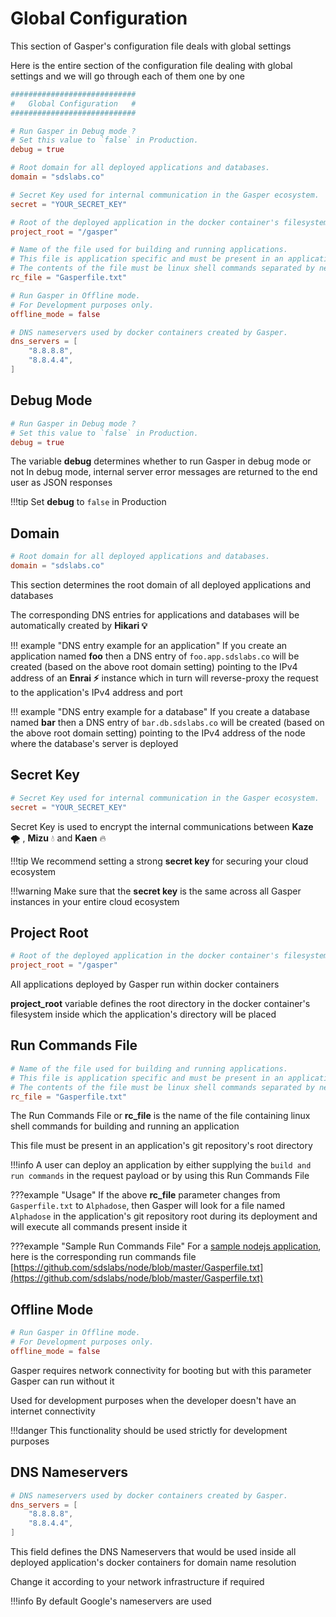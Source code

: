 # Global Configuration

This section of Gasper's configuration file deals with global settings

Here is the entire section of the configuration file dealing with global settings and we will go through each of them one by one

```toml
############################
#   Global Configuration   #
############################

# Run Gasper in Debug mode ?
# Set this value to `false` in Production.
debug = true

# Root domain for all deployed applications and databases.
domain = "sdslabs.co"

# Secret Key used for internal communication in the Gasper ecosystem.
secret = "YOUR_SECRET_KEY"

# Root of the deployed application in the docker container's filesystem.
project_root = "/gasper"

# Name of the file used for building and running applications.
# This file is application specific and must be present in an application's git repository's root.
# The contents of the file must be linux shell commands separated by newlines.
rc_file = "Gasperfile.txt"

# Run Gasper in Offline mode.
# For Development purposes only.
offline_mode = false

# DNS nameservers used by docker containers created by Gasper.
dns_servers = [
    "8.8.8.8",
    "8.8.4.4",
]
```

## Debug Mode

```toml
# Run Gasper in Debug mode ?
# Set this value to `false` in Production.
debug = true
```

The variable **debug** determines whether to run Gasper in debug mode or not 
In debug mode, internal server error messages are returned to the end user as JSON responses

!!!tip
    Set **debug** to `false` in Production 

## Domain

```toml
# Root domain for all deployed applications and databases.
domain = "sdslabs.co"
```

This section determines the root domain of all deployed applications and databases

The corresponding DNS entries for applications and databases will be automatically created by **Hikari 💡**

!!! example "DNS entry example for an application"
    If you create an application named **foo** then a DNS entry of `foo.app.sdslabs.co` will be created (based on the above root domain setting) pointing to the IPv4 address of an **Enrai ⚡** instance which in turn will reverse-proxy the request to the application's IPv4 address and port

!!! example "DNS entry example for a database"
    If you create a database named **bar** then a DNS entry of `bar.db.sdslabs.co` will be created (based on the above root domain setting) pointing to the IPv4 address of the node where the database's server is deployed

## Secret Key

```toml
# Secret Key used for internal communication in the Gasper ecosystem.
secret = "YOUR_SECRET_KEY"
```

Secret Key is used to encrypt the internal communications between **Kaze** 🌪 , **Mizu** 💧 and **Kaen** 🔥

!!!tip
    We recommend setting a strong **secret key** for securing your cloud ecosystem

!!!warning
    Make sure that the **secret key** is the same across all Gasper instances in your entire cloud ecosystem

## Project Root

```toml
# Root of the deployed application in the docker container's filesystem.
project_root = "/gasper"
```

All applications deployed by Gasper run within docker containers

**project_root** variable defines the root directory in the docker container's filesystem inside which the application's directory will be placed

## Run Commands File

```toml
# Name of the file used for building and running applications.
# This file is application specific and must be present in an application's git repository's root.
# The contents of the file must be linux shell commands separated by newlines.
rc_file = "Gasperfile.txt"
```

The Run Commands File or **rc_file** is the name of the file containing linux shell commands for building and running an application

This file must be present in an application's git repository's root directory

!!!info
    A user can deploy an application by either supplying the `build and run commands` in the request payload or by using this Run Commands File

???example "Usage"
    If the above **rc_file** parameter changes from `Gasperfile.txt` to `Alphadose`, then Gasper will look for a file named `Alphadose` in the application's git repository root during its deployment and will execute all commands present inside it

???example "Sample Run Commands File"
    For a [sample nodejs application](https://github.com/sdslabs/node), here is the corresponding run commands file [https://github.com/sdslabs/node/blob/master/Gasperfile.txt](https://github.com/sdslabs/node/blob/master/Gasperfile.txt)


## Offline Mode

```toml
# Run Gasper in Offline mode.
# For Development purposes only.
offline_mode = false
```

Gasper requires network connectivity for booting but with this parameter Gasper can run without it

Used for development purposes when the developer doesn't have an internet connectivity

!!!danger
    This functionality should be used strictly for development purposes

## DNS Nameservers

```toml
# DNS nameservers used by docker containers created by Gasper.
dns_servers = [
    "8.8.8.8",
    "8.8.4.4",
]
```

This field defines the DNS Nameservers that would be used inside all deployed application's docker containers for domain name resolution

Change it according to your network infrastructure if required

!!!info
    By default Google's nameservers are used

